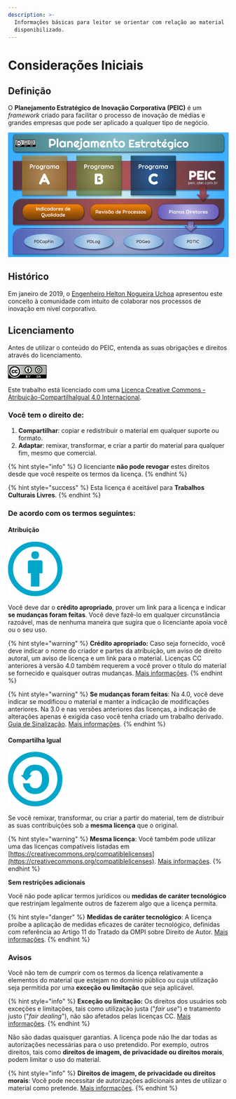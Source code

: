 ```yaml
---
description: >-
  Informações básicas para leitor se orientar com relação ao material
  disponibilizado.
---
```


# Considerações Iniciais

## Definição

O **Planejamento Estratégico de Inovação Corporativa \(PEIC\)** é um _framework_ criado para facilitar o processo de inovação de médias e grandes empresas que pode ser aplicado a qualquer tipo de negócio.

![Vers&#xE3;o 1.00 do Infogr&#xE1;fico do PEIC](.gitbook/assets/2019-01-inovacao-apresentacao-do-peic-v01.jpg)

## Histórico

Em janeiro de 2019, o [Engenheiro Helton Nogueira Uchoa](http://helton.uchoa.com) apresentou este conceito à comunidade com intuito de colaborar nos processos de inovação em nível corporativo. 

## Licenciamento

Antes de utilizar o conteúdo do PEIC, entenda as suas obrigações e direitos através do licenciamento.

![Atribui&#xE7;&#xE3;o-CompartilhaIgual 4.0 Internacional \(CC BY-SA 4.0\)](.gitbook/assets/88x31-cc-share-alike.png)

Este trabalho está licenciado com uma [Licença Creative Commons - Atribuição-CompartilhaIgual 4.0 Internacional](http://creativecommons.org/licenses/by-sa/4.0/).

### Você tem o direito de:

1. **Compartilhar**: copiar e redistribuir o material em qualquer suporte ou formato.
2. **Adaptar**: remixar, transformar, e criar a partir do material para qualquer fim, mesmo que comercial.

{% hint style="info" %}
O licenciante **não pode revogar** estes direitos desde que você respeite os termos da licença.
{% endhint %}

{% hint style="success" %}
Esta licença é aceitável para **Trabalhos Culturais Livres**.
{% endhint %}

### De acordo com os termos seguintes:

#### Atribuição

![Atribui&#xE7;&#xE3;o](.gitbook/assets/attribution_icon_blue_x2.png)

Você deve dar o **crédito apropriado**, prover um link para a licença e indicar **se mudanças foram feitas**. Você deve fazê-lo em qualquer circunstância razoável, mas de nenhuma maneira que sugira que o licenciante apoia você ou o seu uso. 

{% hint style="warning" %}
**Crédito apropriado:** Caso seja fornecido, você deve indicar o nome do criador e partes da atribuição, um aviso de direito autoral, um aviso de licença e um link para o material. Licenças CC anteriores à versão 4.0 também requerem a você prover o título do material se fornecido e quaisquer outras mudanças. [Mais informações](https://wiki.creativecommons.org/License_Versions#Detailed_attribution_comparison_chart).
{% endhint %}

{% hint style="warning" %}
**Se mudanças foram feitas**: Na 4.0, você deve indicar se modificou o material e manter a indicação de modificações anteriores. Na 3.0 e nas versões anteriores das licenças, a indicação de alterações apenas é exigida caso você tenha criado um trabalho derivado. [Guia de Sinalização](https://wiki.creativecommons.org/Best_practices_for_attribution#This_is_a_good_attribution_for_material_you_modified_slightly). [Mais informações](https://wiki.creativecommons.org/License_Versions#Modifications_and_adaptations_must_be_marked_as_such).
{% endhint %}

#### Compartilha Igual

![Compartilha Igual](.gitbook/assets/sa_blue_x2.png)

Se você remixar, transformar, ou criar a partir do material, tem de distribuir as suas contribuições sob a **mesma licença** que o original.

{% hint style="warning" %}
**Mesma licença**: Você também pode utilizar uma das licenças compatíveis listadas em [https://creativecommons.org/compatiblelicenses](https://creativecommons.org/compatiblelicenses). [Mais informações](https://wiki.creativecommons.org/FAQ#If_I_derive_or_adapt_material_offered_under_a_Creative_Commons_license.2C_which_CC_license.28s.29_can_I_use.3F).
{% endhint %}

**Sem restrições adicionais**

Você não pode aplicar termos jurídicos ou **medidas de caráter tecnológico** que restrinjam legalmente outros de fazerem algo que a licença permita.

{% hint style="danger" %}
**Medidas de caráter tecnológico**: A licença proíbe a aplicação de medidas eficazes de caráter tecnológico, definidas com referência ao Artigo 11 do Tratado da OMPI sobre Direito de Autor. [Mais informações](https://wiki.creativecommons.org/License_Versions#Application_of_effective_technological_measures_by_users_of_CC-licensed_works_prohibited).
{% endhint %}

### Avisos

Você não tem de cumprir com os termos da licença relativamente a elementos do material que estejam no domínio público ou cuja utilização seja permitida por uma **exceção ou limitação** que seja aplicável.

{% hint style="info" %}
**Exceção ou limitação:** Os direitos dos usuários sob exceções e limitações, tais como utilização justa \("_fair use_"\) e tratamento justo \("_fair dealing_"\), não são afetados pelas licenças CC. [Mais informações](https://wiki.creativecommons.org/Frequently_Asked_Questions#Do_Creative_Commons_licenses_affect_exceptions_and_limitations_to_copyright.2C_such_as_fair_dealing_and_fair_use.3F).
{% endhint %}

Não são dadas quaisquer garantias. A licença pode não lhe dar todas as autorizações necessárias para o uso pretendido. Por exemplo, outros direitos, tais como **direitos de imagem, de privacidade ou direitos morais**, podem limitar o uso do material.

{% hint style="info" %}
**Direitos de imagem, de privacidade ou direitos morais**: Você pode necessitar de autorizações adicionais antes de utilizar o material como pretende. [Mais informações](https://wiki.creativecommons.org/Considerations_for_licensors_and_licensees).
{% endhint %}



